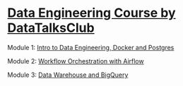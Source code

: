 # [Data Engineering Course by DataTalksClub](https://github.com/DataTalksClub/data-engineering-zoomcamp)

Module 1: [Intro to Data Engineering, Docker and Postgres](https://github.com/kkumyk/data-engineering-zoomcamp/tree/main/1_intro_to_data_engineering)

Module 2: [Workflow Orchestration with Airflow](https://github.com/kkumyk/data-engineering-zoomcamp/tree/main/2_workflow_orchestration)


Module 3: [Data Warehouse and BigQuery](https://github.com/kkumyk/data-engineering-zoomcamp/tree/main/3_data_warehouse)
